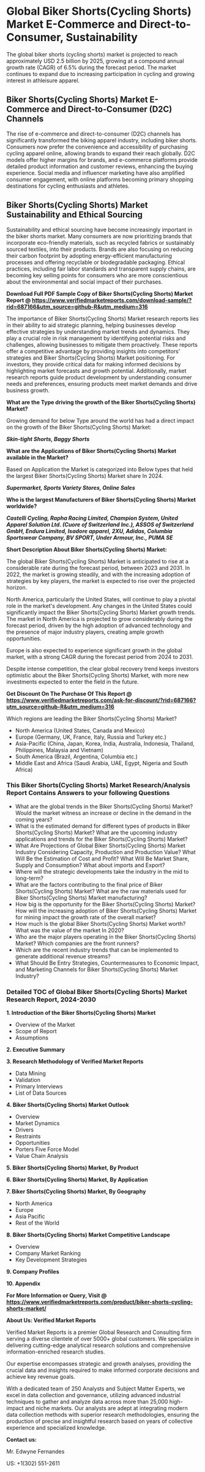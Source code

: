 <h1>Global Biker Shorts(Cycling Shorts) Market E-Commerce and Direct-to-Consumer, Sustainability</h1><p class=""><p>The global biker shorts (cycling shorts) market is projected to reach approximately USD 2.5 billion by 2025, growing at a compound annual growth rate (CAGR) of 6.5% during the forecast period. The market continues to expand due to increasing participation in cycling and growing interest in athleisure apparel.</p><h2>Biker Shorts(Cycling Shorts) Market E-Commerce and Direct-to-Consumer (D2C) Channels</h2><p>The rise of e-commerce and direct-to-consumer (D2C) channels has significantly transformed the biking apparel industry, including biker shorts. Consumers now prefer the convenience and accessibility of purchasing cycling apparel online, allowing brands to expand their reach globally. D2C models offer higher margins for brands, and e-commerce platforms provide detailed product information and customer reviews, enhancing the buying experience. Social media and influencer marketing have also amplified consumer engagement, with online platforms becoming primary shopping destinations for cycling enthusiasts and athletes.</p><h2>Biker Shorts(Cycling Shorts) Market Sustainability and Ethical Sourcing</h2><p>Sustainability and ethical sourcing have become increasingly important in the biker shorts market. Many consumers are now prioritizing brands that incorporate eco-friendly materials, such as recycled fabrics or sustainably sourced textiles, into their products. Brands are also focusing on reducing their carbon footprint by adopting energy-efficient manufacturing processes and offering recyclable or biodegradable packaging. Ethical practices, including fair labor standards and transparent supply chains, are becoming key selling points for consumers who are more conscientious about the environmental and social impact of their purchases.</p></p><p class=""><strong>Download Full PDF Sample Copy of Biker Shorts(Cycling Shorts) Market Report @ <a href="https://www.verifiedmarketreports.com/download-sample/?rid=687166&utm_source=github-R&utm_medium=316" target="_blank">https://www.verifiedmarketreports.com/download-sample/?rid=687166&utm_source=github-R&utm_medium=316</a></strong></p><p>The importance of&nbsp;Biker Shorts(Cycling Shorts) Market research reports lies in their ability to aid strategic planning, helping businesses develop effective strategies by understanding market trends and dynamics. They play a crucial role in risk management by identifying potential risks and challenges, allowing businesses to mitigate them proactively. These reports offer a competitive advantage by providing insights into competitors' strategies and Biker Shorts(Cycling Shorts) Market positioning. For investors, they provide critical data for making informed decisions by highlighting market forecasts and growth potential. Additionally, market research reports guide product development by understanding consumer needs and preferences, ensuring products meet market demands and drive business growth.</p><p><strong>What are the&nbsp;Type driving the growth of the Biker Shorts(Cycling Shorts) Market?</strong></p><p id="" class="">Growing demand for below Type around the world has had a direct impact on the growth of the Biker Shorts(Cycling Shorts) Market:</p><p class=""><em><strong>Skin-tight Shorts, Baggy Shorts</strong></em></p><p class=""><strong>What are the&nbsp;Applications&nbsp;of Biker Shorts(Cycling Shorts) Market available in the Market?</strong></p><p id="" class="">Based on Application the Market is categorized into Below types that held the largest Biker Shorts(Cycling Shorts) Market share In 2024.</p><p class=""><em><strong>Supermarket, Sports Variety Stores, Online Sales</strong></em></p><p class=""><strong>Who is the largest Manufacturers of Biker Shorts(Cycling Shorts) Market worldwide?</strong></p><p><em><strong>Castelli Cycling, Rapha Racing Limited, Champion System, United Apparel Solution Ltd. (Cuore of Switzerland Inc.), ASSOS of Switzerland GmbH, Endura Limited, Isadore apparel, 2XU, Adidas, Columbia Sportswear Company, BV SPORT, Under Armour, Inc., PUMA SE</strong></em></p><p id="" class=""><strong>Short Description About Biker Shorts(Cycling Shorts) Market:</strong></p><p>The global Biker Shorts(Cycling Shorts) Market is anticipated to rise at a considerable rate during the forecast period, between 2023 and 2031. In 2022, the market is growing steadily, and with the increasing adoption of strategies by key players, the market is expected to rise over the projected horizon.</p><p>North America, particularly the United States, will continue to play a pivotal role in the market's development. Any changes in the United States could significantly impact the Biker Shorts(Cycling Shorts) Market growth trends. The market in North America is projected to grow considerably during the forecast period, driven by the high adoption of advanced technology and the presence of major industry players, creating ample growth opportunities.</p><p>Europe is also expected to experience significant growth in the global market, with a strong CAGR during the forecast period from 2024 to 2031.</p><p>Despite intense competition, the clear global recovery trend keeps investors optimistic about the Biker Shorts(Cycling Shorts) Market, with more new investments expected to enter the field in the future.</p><p id="" class=""><strong>Get Discount On The Purchase Of This Report @ <a href="https://www.verifiedmarketreports.com/ask-for-discount/?rid=687166?utm_source=github-R&utm_medium=316" target="_blank">https://www.verifiedmarketreports.com/ask-for-discount/?rid=687166?utm_source=github-R&utm_medium=316</a></strong></p><p class="">Which regions are leading the Biker Shorts(Cycling Shorts) Market?</p><ul><li>North America (United States, Canada and Mexico)</li><li>Europe (Germany, UK, France, Italy, Russia and Turkey etc.)</li><li>Asia-Pacific (China, Japan, Korea, India, Australia, Indonesia, Thailand, Philippines, Malaysia and Vietnam)</li><li>South America (Brazil, Argentina, Columbia etc.)</li><li>Middle East and Africa (Saudi Arabia, UAE, Egypt, Nigeria and South Africa)</li></ul><h3 id="" class="">This Biker Shorts(Cycling Shorts) Market Research/Analysis Report Contains Answers to your following Questions</h3><ul><li>What are the global trends in the Biker Shorts(Cycling Shorts) Market? Would the market witness an increase or decline in the demand in the coming years?</li><li>What is the estimated demand for different types of products in Biker Shorts(Cycling Shorts) Market? What are the upcoming industry applications and trends for the Biker Shorts(Cycling Shorts) Market?</li><li>What Are Projections of Global Biker Shorts(Cycling Shorts) Market Industry Considering Capacity, Production and Production Value? What Will Be the Estimation of Cost and Profit? What Will Be Market Share, Supply and Consumption? What about imports and Export?</li><li>Where will the strategic developments take the industry in the mid to long-term?</li><li>What are the factors contributing to the final price of Biker Shorts(Cycling Shorts) Market? What are the raw materials used for Biker Shorts(Cycling Shorts) Market manufacturing?</li><li>How big is the opportunity for the Biker Shorts(Cycling Shorts) Market? How will the increasing adoption of Biker Shorts(Cycling Shorts) Market for mining impact the growth rate of the overall market?</li><li>How much is the global Biker Shorts(Cycling Shorts) Market worth? What was the value of the market In 2020?</li><li>Who are the major players operating in the Biker Shorts(Cycling Shorts) Market? Which companies are the front runners?</li><li>Which are the recent industry trends that can be implemented to generate additional revenue streams?</li><li>What Should Be Entry Strategies, Countermeasures to Economic Impact, and Marketing Channels for Biker Shorts(Cycling Shorts) Market Industry?</li></ul><h3 id="" class="">Detailed TOC of Global Biker Shorts(Cycling Shorts) Market Research Report, 2024-2030</h3><p id="" class=""><strong>1. Introduction of the Biker Shorts(Cycling Shorts) Market</strong></p><ul><li>Overview of the Market</li><li>Scope of Report</li><li>Assumptions</li></ul><p id="" class=""><strong>2. Executive Summary</strong></p><p id="" class=""><strong>3. Research Methodology of Verified Market Reports</strong></p><ul><li>Data Mining</li><li>Validation</li><li>Primary Interviews</li><li>List of Data Sources</li></ul><p id="" class=""><strong>4. Biker Shorts(Cycling Shorts) Market Outlook</strong></p><ul><li>Overview</li><li>Market Dynamics</li><li>Drivers</li><li>Restraints</li><li>Opportunities</li><li>Porters Five Force Model</li><li>Value Chain Analysis</li></ul><p id="" class=""><strong>5. Biker Shorts(Cycling Shorts) Market, By Product</strong></p><p id="" class=""><strong>6. Biker Shorts(Cycling Shorts) Market, By Application</strong></p><p id="" class=""><strong>7. Biker Shorts(Cycling Shorts) Market, By Geography</strong></p><ul><li>North America</li><li>Europe</li><li>Asia Pacific</li><li>Rest of the World</li></ul><p id="" class=""><strong>8. Biker Shorts(Cycling Shorts) Market Competitive Landscape</strong></p><ul><li>Overview</li><li>Company Market Ranking</li><li>Key Development Strategies</li></ul><p id="" class=""><strong>9. Company Profiles</strong></p><p id="" class=""><strong>10. Appendix</strong></p><p id="" class=""><strong>For More Information or Query, Visit @ <a href="https://www.verifiedmarketreports.com/product/biker-shorts-cycling-shorts-market/" target="_blank">https://www.verifiedmarketreports.com/product/biker-shorts-cycling-shorts-market/</a></strong></p><p id="" class=""><strong>About Us: Verified Market Reports</strong></p><p id="" class="">Verified Market Reports is a premier Global Research and Consulting firm serving a diverse clientele of over 5000+ global customers. We specialize in delivering cutting-edge analytical research solutions and comprehensive information-enriched research studies.</p><p id="" class="">Our expertise encompasses strategic and growth analyses, providing the crucial data and insights required to make informed corporate decisions and achieve key revenue goals.</p><p id="" class="">With a dedicated team of 250 Analysts and Subject Matter Experts, we excel in data collection and governance, utilizing advanced industrial techniques to gather and analyze data across more than 25,000 high-impact and niche markets. Our analysts are adept at integrating modern data collection methods with superior research methodologies, ensuring the production of precise and insightful research based on years of collective experience and specialized knowledge.</p><p id="" class=""><strong>Contact us:</strong></p><p id="" class="">Mr. Edwyne Fernandes</p><p id="" class="">US: +1(302) 551-2611</p>